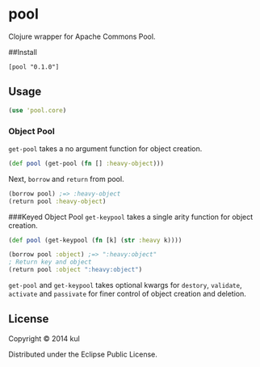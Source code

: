 # pool

Clojure wrapper for Apache Commons Pool.

##Install

```
[pool "0.1.0"]
```

## Usage

```clojure
(use 'pool.core)
```

### Object Pool
`get-pool` takes a no argument function for object creation.
```clojure
(def pool (get-pool (fn [] :heavy-object)))
```
Next, `borrow` and `return` from pool.

```clojure
(borrow pool) ;=> :heavy-object
(return pool :heavy-object)
```

###Keyed Object Pool
`get-keypool` takes a single arity function for object creation.
```clojure
(def pool (get-keypool (fn [k] (str :heavy k))))

(borrow pool :object) ;=> ":heavy:object"
; Return key and object
(return pool :object ":heavy:object")
```

`get-pool` and `get-keypool` takes optional kwargs for `destory`, `validate`,
`activate` and `passivate` for finer control of object creation and deletion.

## License

Copyright © 2014 kul

Distributed under the Eclipse Public License.
